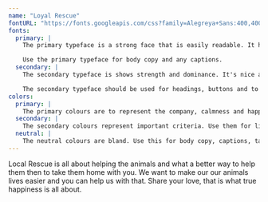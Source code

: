 ```yaml
---
name: "Loyal Rescue"
fontURL: "https://fonts.googleapis.com/css?family=Alegreya+Sans:400,400i,700|Source+Code+Pro:400,700"
fonts:
  primary: |
    The primary typeface is a strong face that is easily readable. It has different variations of type and style.

    Use the primary typeface for body copy and any captions.
  secondary: |
    The secondary typeface is shows strength and dominance. It's nice and bold that can be read easily and would work well with emphasis and any headers needed.

    The secondary typeface should be used for headings, buttons and to highlight important things for the consumer to be aware of.
colors:
  primary: |
    The primary colours are to represent the company, calmness and happiness. Use them for headers, footers and emphasis where needed.
  secondary: |
    The secondary colours represent important criteria. Use them for links or when you want an extra pop.
  neutral: |
    The neutral colours are bland. Use this for body copy, captions, tables and other normal things.
---
```


Local Rescue is all about helping the animals and what a better way to help them then to take them home with you. We want to make our our animals lives easier and you can help us with that. Share your love, that is what true happiness is all about.
